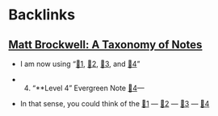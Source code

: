 
# Backlinks
## [Matt Brockwell: A Taxonomy of Notes](<Matt Brockwell: A Taxonomy of Notes.md>)
- I am now using “[🌲1](<🌲1.md>), [🌲2](<🌲2.md>), [🌲3](<🌲3.md>), and [🌲4](<🌲4.md>)”

- 4. “**Level 4” Evergreen Note [🌲4](<🌲4.md>)—

- In that sense, you could think of the [🌲1](<🌲1.md>) — [🌲2](<🌲2.md>) — [🌲3](<🌲3.md>) — [🌲4](<🌲4.md>)

